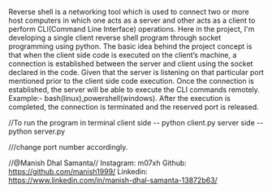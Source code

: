 Reverse shell is a networking tool which is used to connect two or more host computers in which one acts as a server and other acts as a client to perform CLI(Command Line Interface) operations.
 Here in the project, I'm developing a single client reverse shell program through socket programming using python. 
The basic idea behind the project concept is that when the client side code is executed on the client’s machine, a connection is established between the server and client using the socket declared in the code. Given that the server is listening on that particular port mentioned prior to the client side code execution. 
Once the connection is established, the server will be able to execute the CLI commands remotely.
 Example:- bash(linux),powershell(windows). 
After the execution is completed, the connection is terminated and the reserved port is released. 

//To run the program in terminal
client side
-- python client.py
server side
--python server.py


///change port number accordingly.


//@Manish Dhal Samanta//
Instagram: m07xh
Github: https://github.com/manish1999/
Linkedin: https://www.linkedin.com/in/manish-dhal-samanta-13872b63/